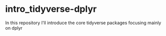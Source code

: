 # intro_tidyverse-dplyr
In this repository I'll introduce the core tidyverse packages focusing mainly on dplyr
